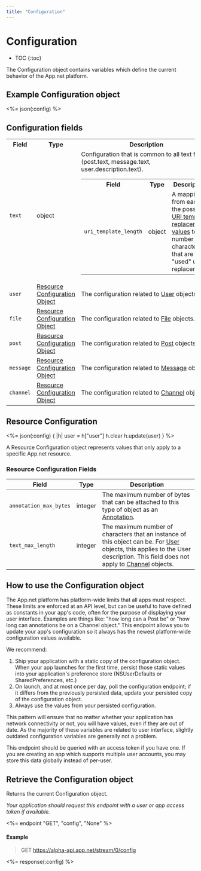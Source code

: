 ```yaml
---
title: "Configuration"
---
```


# Configuration

* TOC
{:toc}

The Configuration object contains variables which define the current behavior of the App.net platform.

## Example Configuration object

<%= json(:config) %>

## Configuration fields

<table class='table table-striped'>
    <tr>
        <th>Field</th>
        <th>Type</th>
        <th>Description</th>
    </tr>
    <tr>
        <td><code>text</code></td>
        <td>object</td>
        <td>
            Configuration that is common to all text fields (post.text, message.text, user.description.text).
            <br>
            <table class='table table-striped'>
                <tr>
                    <th>Field</th>
                    <th>Type</th>
                    <th>Description</th>
                </tr>
                <tr>
                    <td><code>uri_template_length</code></td>
                    <td>object</td>
                    <td>A mapping from each of the possible <a href="/reference/meta/entities/#uri-templates">URI template replacement values</a> to the number of characters that are "used" upon replacement.</td>
                </tr>
            </table>
        </td>
    </tr>
    <tr>
        <td><code>user</code></td>
        <td><a href="#resource-configuration">Resource Configuration Object</a></td>
        <td>The configuration related to <a href="/reference/resources/user/">User</a> objects.</td>
    </tr>
    <tr>
        <td><code>file</code></td>
        <td><a href="#resource-configuration">Resource Configuration Object</a></td>
        <td>The configuration related to <a href="/reference/resources/file/">File</a> objects.</td>
    </tr>
    <tr>
        <td><code>post</code></td>
        <td><a href="#resource-configuration">Resource Configuration Object</a></td>
        <td>The configuration related to <a href="/reference/resources/post/">Post</a> objects.</td>
    </tr>
    <tr>
        <td><code>message</code></td>
        <td><a href="#resource-configuration">Resource Configuration Object</a></td>
        <td>The configuration related to <a href="/reference/resources/message/">Message</a> objects.</td>
    </tr>
    <tr>
        <td><code>channel</code></td>
        <td><a href="#resource-configuration">Resource Configuration Object</a></td>
        <td>The configuration related to <a href="/reference/resources/channel/">Channel</a> objects.</td>
    </tr>
</table>

## Resource Configuration

<%= json(:config) { |h|
    user = h["user"]
    h.clear
    h.update(user)
} %>

A Resource Configuration object represents values that only apply to a specific App.net resource.

### Resource Configuration Fields

<table class='table table-striped'>
    <thead>
        <tr>
            <th>Field</th>
            <th>Type</th>
            <th>Description</th>
        </tr>
    </thead>
    <tbody>
        <tr>
            <td><code>annotation_max_bytes</code></td>
            <td>integer</td>
            <td>The maximum number of bytes that can be attached to this type of object as an <a href="/reference/meta/annotations/">Annotation</a>.</td>
        </tr>
        <tr>
            <td><code>text_max_length</code></td>
            <td>integer</td>
            <td>The maximum number of characters that an instance of this object can be. For <a href="/reference/resources/user/">User</a> objects, this applies to the User description. This field does not apply to <a href="/reference/resources/channel/">Channel</a> objects.</td>
        </tr>
    </tbody>
</table>

## How to use the Configuration object

The App.net platform has platform-wide limits that all apps must respect. These limits are enforced at an API level, but can be useful to have defined as constants in your app's code, often for the purpose of displaying your user interface. Examples are things like: "how long can a Post be" or "how long can annotations be on a Channel object." This endpoint allows you to update your app's configuration so it always has the newest platform-wide configuration values available.

We recommend:

1. Ship your application with a static copy of the configuration object. When your app launches for the first time, persist those static values into your application's preference store (NSUserDefaults or SharedPreferences, etc.)
2. On launch, and at most once per day, poll the configuration endpoint; if it differs from the previously persisted data, update your persisted copy of the configuration object.
3. Always use the values from your persisted configuration.

This pattern will ensure that no matter whether your application has network connectivity or not, you will have values, even if they are out of date. As the majority of these variables are related to user interface, slightly outdated configuration variables are generally not a problem.

This endpoint should be queried with an access token if you have one. If you are creating an app which supports multiple user accounts, you may store this data globally instead of per-user.

## Retrieve the Configuration object

Returns the current Configuration object.

*Your application should request this endpoint with a user or app access token if available.*

<%= endpoint "GET", "config", "None" %>

#### Example

> GET https://alpha-api.app.net/stream/0/config

<%= response(:config) %>
